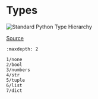 # Types

![Standard Python Type Hierarchy](/_static/Python_3_The_standard_type_hierarchy.png)

[Source](https://en.wikipedia.org/wiki/Data_type)

```{toctree}
:maxdepth: 2

1/none
2/bool
3/numbers
4/str
5/tuple
6/list
7/dict
```
